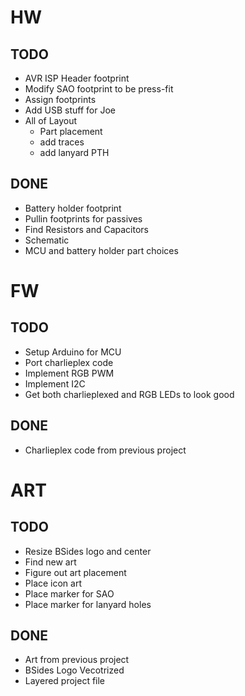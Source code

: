 # HW
## TODO
* AVR ISP Header footprint
* Modify SAO footprint to be press-fit
* Assign footprints
* Add USB stuff for Joe
* All of Layout
  * Part placement
  * add traces
  * add lanyard PTH
## DONE
* Battery holder footprint
* Pullin footprints for passives
* Find Resistors and Capacitors
* Schematic  
* MCU and battery holder part choices

# FW
## TODO  
* Setup Arduino for MCU
* Port charlieplex code
* Implement RGB PWM
* Implement I2C
* Get both charlieplexed and RGB LEDs to look good

## DONE  
* Charlieplex code from previous project

# ART
## TODO 
* Resize BSides logo and center
* Find new art
* Figure out art placement
* Place icon art
* Place marker for SAO
* Place marker for lanyard holes
 
## DONE 
* Art from previous project
* BSides Logo Vecotrized
* Layered project file
